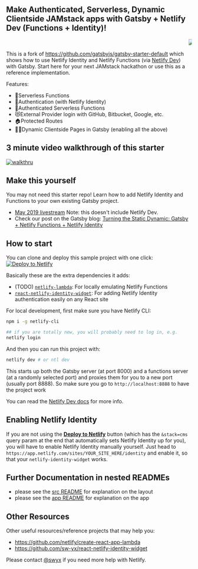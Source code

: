 ## Make Authenticated, Serverless, Dynamic Clientside JAMstack apps with Gatsby + Netlify Dev (Functions + Identity)!

<marquee>
  <a href="https://app.netlify.com/sites/jamstack-hackathon-starter/deploys">
<img alt="Netlify Status" src="https://api.netlify.com/api/v1/badges/7be76523-4643-4ce9-a6fd-a103463b62f3/deploy-status" />
  </a>
</marquee>

This is a fork of https://github.com/gatsbyjs/gatsby-starter-default which shows how to use Netlify Identity and Netlify Functions (via [Netlify Dev](https://github.com/netlify/cli/blob/master/docs/netlify-dev.md)) with Gatsby. Start here for your next JAMstack hackathon or use this as a reference implementation.

Features:

- 🚋Serverless Functions
- 🔏Authentication (with Netlify Identity)
- 🔐Authenticated Serverless Functions
- 😻External Provider login with GitHub, Bitbucket, Google, etc.
- 🏠Protected Routes
- 👋🏼Dynamic Clientside Pages in Gatsby (enabling all the above)

## 3 minute video walkthrough of this starter

[![walkthru](https://img.youtube.com/vi/bueXJInQt2c/1.jpg)](https://www.youtube.com/watch?v=bueXJInQt2c)


## Make this yourself

You may not need this starter repo! Learn how to add Netlify Identity and Functions to your own existing Gatsby project. 


- [May 2019 livestream](https://www.youtube.com/watch?v=vrSoLMmQ46k&feature=youtu.be) Note: this doesn't include Netlify Dev.
- Check our post on the Gatsby blog: [Turning the Static Dynamic: Gatsby + Netlify Functions + Netlify Identity](https://www.gatsbyjs.org/blog/2018-12-17-turning-the-static-dynamic/)

## How to start

You can clone and deploy this sample project with one click:
[![Deploy to Netlify](https://www.netlify.com/img/deploy/button.svg)](https://app.netlify.com/start/deploy?repository=https://github.com/sw-yx/jamstack-hackathon-starter&stack=cms)

Basically these are the extra dependencies it adds:

- (TODO) [`netlify-lambda`](https://github.com/netlify/netlify-lambda): For locally emulating Netlify Functions
- [`react-netlify-identity-widget`](https://github.com/sw-yx/react-netlify-identity-widget): For adding Netlify Identity authentication easily on any React site

For local development, first make sure you have Netlify CLI:

```bash
npm i -g netlify-cli

## if you are totally new, you will probably need to log in, e.g.
netlify login
```

And then you can run this project with:

```bash
netlify dev # or ntl dev
```

This starts up both the Gatsby server (at port 8000) and a functions server (at a randomly selected port) and proxies them for you to a new port (usually port 8888). So make sure you go to `http://localhost:8888` to have the project work

You can read the [Netlify Dev docs](https://github.com/netlify/cli/blob/master/docs/netlify-dev.md) for more info.

## Enabling Netlify Identity

If you are not using the [**Deploy to Netlify**](https://app.netlify.com/start/deploy?repository=https://github.com/sw-yx/jamstack-hackathon-starter&stack=cms) button (which has the `&stack=cms` query param at the end that automatically sets Netlify Identity up for you), you will have to enable Netlify Identity manually yourself. Just head to `https://app.netlify.com/sites/YOUR_SITE_HERE/identity` and enable it, so that your `netlify-identity-widget` works.

## Further Documentation in nested READMEs

- please see the [src README](/src/README.md) for explanation on the layout
- please see the [app README](/src/app/README.md) for explanation on the app

## Other Resources

Other useful resources/reference projects that may help you:

- https://github.com/netlify/create-react-app-lambda
- https://github.com/sw-yx/react-netlify-identity-widget

Please contact [@swyx](https://twitter.com/swyx) if you need more help with Netlify.
